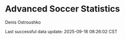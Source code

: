 # Advanced Soccer Statistics
Denis Ostroushko

<!-- gfm -->

Last successful data update: 2025-09-18 08:26:02 CST
